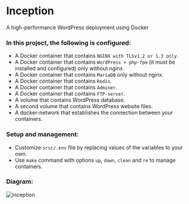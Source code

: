 # Inception

A high-performance WordPress deployment using Docker

### In this project, the following is configured:
- A Docker container that contains `NGINX with TLSv1.2 or 1.3 only`.
- A Docker container that contains `WordPress + php-fpm` (it must be installed and configured) only without nginx.
- A Docker container that contains `MariaDB` only without nginx.
- A Docker container that contains `Redis`.
- A Docker container that contains `Adminer`.
- A Docker container that contains `FTP-server`.
- A volume that contains WordPress database.
- A second volume that contains WordPress website files.
- A docker-network that establishes the connection between your containers.

### Setup and management:
- Customize `srsc/.env` file by replacing values of the variables to your own.
- Use `make` command with options `up`, `down`, `clean` and `re` to manage containers.

### Diagram:
![inception](https://user-images.githubusercontent.com/76536030/200580975-35854dc2-212c-4cb5-a111-4b8f5d01d5e7.png)
